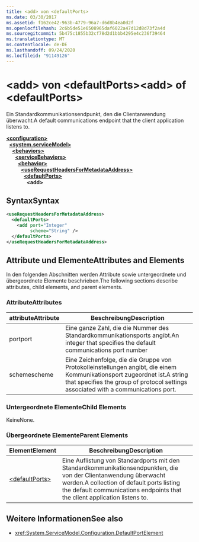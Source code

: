 ```yaml
---
title: <add> von <defaultPorts>
ms.date: 03/30/2017
ms.assetid: f162ce42-963b-4779-96a7-d6d8b4ea0d2f
ms.openlocfilehash: 2c6b5de51e6508965daf6022a47d12d8d73f2a4d
ms.sourcegitcommit: 5b475c1855b32cf78d2d1bbb4295e4c236f39464
ms.translationtype: MT
ms.contentlocale: de-DE
ms.lasthandoff: 09/24/2020
ms.locfileid: "91149126"
---
```

# <a name="add-of-defaultports"></a><span data-ttu-id="f2f03-102">\<add> von \<defaultPorts></span><span class="sxs-lookup"><span data-stu-id="f2f03-102">\<add> of \<defaultPorts></span></span>

<span data-ttu-id="f2f03-103">Ein Standardkommunikationsendpunkt, den die Clientanwendung überwacht.</span><span class="sxs-lookup"><span data-stu-id="f2f03-103">A default communications endpoint that the client application listens to.</span></span>  
  
[**\<configuration>**](../configuration-element.md)\
&nbsp;&nbsp;[**\<system.serviceModel>**](system-servicemodel.md)\
&nbsp;&nbsp;&nbsp;&nbsp;[**\<behaviors>**](behaviors.md)\
&nbsp;&nbsp;&nbsp;&nbsp;&nbsp;&nbsp;[**\<serviceBehaviors>**](servicebehaviors.md)\
&nbsp;&nbsp;&nbsp;&nbsp;&nbsp;&nbsp;&nbsp;&nbsp;[**\<behavior>**](behavior-of-servicebehaviors.md)\
&nbsp;&nbsp;&nbsp;&nbsp;&nbsp;&nbsp;&nbsp;&nbsp;&nbsp;&nbsp;[**\<useRequestHeadersForMetadataAddress>**](userequestheadersformetadataaddress.md)\
&nbsp;&nbsp;&nbsp;&nbsp;&nbsp;&nbsp;&nbsp;&nbsp;&nbsp;&nbsp;&nbsp;&nbsp;[**\<defaultPorts>**](defaultports.md)\
&nbsp;&nbsp;&nbsp;&nbsp;&nbsp;&nbsp;&nbsp;&nbsp;&nbsp;&nbsp;&nbsp;&nbsp;&nbsp;&nbsp;**\<add>**  
  
## <a name="syntax"></a><span data-ttu-id="f2f03-104">Syntax</span><span class="sxs-lookup"><span data-stu-id="f2f03-104">Syntax</span></span>  
  
```xml  
<useRequestHeadersForMetadataAddress>
  <defaultPorts>
    <add port="Integer"
         scheme="String" />
  </defaultPorts>
</useRequestHeadersForMetadataAddress>
```  
  
## <a name="attributes-and-elements"></a><span data-ttu-id="f2f03-105">Attribute und Elemente</span><span class="sxs-lookup"><span data-stu-id="f2f03-105">Attributes and Elements</span></span>  

 <span data-ttu-id="f2f03-106">In den folgenden Abschnitten werden Attribute sowie untergeordnete und übergeordnete Elemente beschrieben.</span><span class="sxs-lookup"><span data-stu-id="f2f03-106">The following sections describe attributes, child elements, and parent elements.</span></span>  
  
### <a name="attributes"></a><span data-ttu-id="f2f03-107">Attribute</span><span class="sxs-lookup"><span data-stu-id="f2f03-107">Attributes</span></span>  
  
|<span data-ttu-id="f2f03-108">attribute</span><span class="sxs-lookup"><span data-stu-id="f2f03-108">Attribute</span></span>|<span data-ttu-id="f2f03-109">Beschreibung</span><span class="sxs-lookup"><span data-stu-id="f2f03-109">Description</span></span>|  
|---------------|-----------------|  
|<span data-ttu-id="f2f03-110">port</span><span class="sxs-lookup"><span data-stu-id="f2f03-110">port</span></span>|<span data-ttu-id="f2f03-111">Eine ganze Zahl, die die Nummer des Standardkommunikationsports angibt.</span><span class="sxs-lookup"><span data-stu-id="f2f03-111">An integer that specifies the default communications port number</span></span>|  
|<span data-ttu-id="f2f03-112">scheme</span><span class="sxs-lookup"><span data-stu-id="f2f03-112">scheme</span></span>|<span data-ttu-id="f2f03-113">Eine Zeichenfolge, die die Gruppe von Protokolleinstellungen angibt, die einem Kommunikationsport zugeordnet ist.</span><span class="sxs-lookup"><span data-stu-id="f2f03-113">A string that specifies the group of protocol settings associated with a communications port.</span></span>|  
  
### <a name="child-elements"></a><span data-ttu-id="f2f03-114">Untergeordnete Elemente</span><span class="sxs-lookup"><span data-stu-id="f2f03-114">Child Elements</span></span>  

 <span data-ttu-id="f2f03-115">Keine</span><span class="sxs-lookup"><span data-stu-id="f2f03-115">None.</span></span>  
  
### <a name="parent-elements"></a><span data-ttu-id="f2f03-116">Übergeordnete Elemente</span><span class="sxs-lookup"><span data-stu-id="f2f03-116">Parent Elements</span></span>  
  
|<span data-ttu-id="f2f03-117">Element</span><span class="sxs-lookup"><span data-stu-id="f2f03-117">Element</span></span>|<span data-ttu-id="f2f03-118">Beschreibung</span><span class="sxs-lookup"><span data-stu-id="f2f03-118">Description</span></span>|  
|-------------|-----------------|  
|[\<defaultPorts>](defaultports.md)|<span data-ttu-id="f2f03-119">Eine Auflistung von Standardports mit den Standardkommunikationsendpunkten, die von der Clientanwendung überwacht werden.</span><span class="sxs-lookup"><span data-stu-id="f2f03-119">A collection of default ports listing the default communications endpoints that the client application listens to.</span></span>|  
  
## <a name="see-also"></a><span data-ttu-id="f2f03-120">Weitere Informationen</span><span class="sxs-lookup"><span data-stu-id="f2f03-120">See also</span></span>

- <xref:System.ServiceModel.Configuration.DefaultPortElement>
